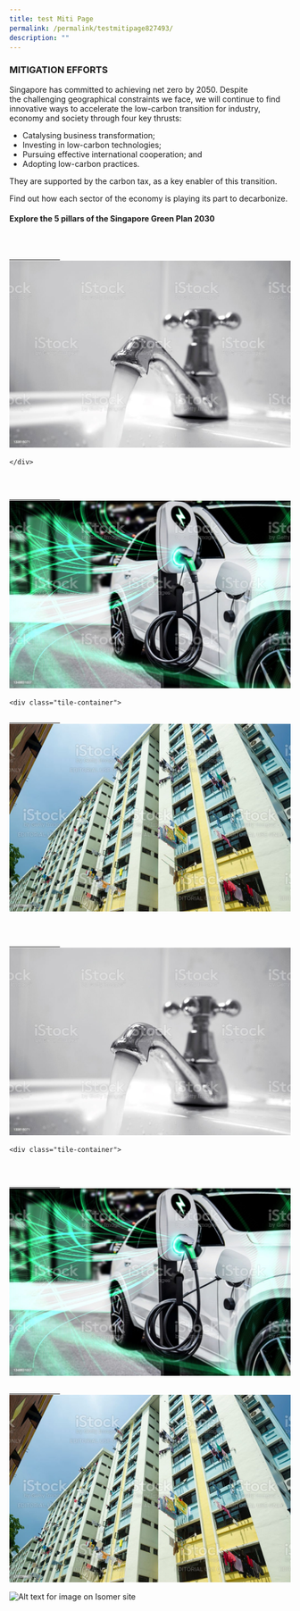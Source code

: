 ```yaml
---
title: test Miti Page
permalink: /permalink/testmitipage827493/
description: ""
---
```

### MITIGATION EFFORTS

Singapore has committed to achieving net zero by 2050. Despite the challenging geographical constraints we face, we will continue to find innovative ways to accelerate the low-carbon transition for industry, economy and society through four key thrusts:

*   Catalysing business transformation;
*   Investing in low-carbon technologies;
*   Pursuing effective international cooperation; and
*   Adopting low-carbon practices.

They are supported by the carbon tax, as a key enabler of this transition.

Find out how each sector of the economy is playing its 
part to decarbonize.

    
#### Explore the 5 pillars of the Singapore Green Plan 2030

<div class="tile-container">

            <a class="tile-item" href="/singapores-climate-action/mitigation-efforts/">

                        <img src="/images/istockphoto-133616071-1024x1024.jpg" alt="Industry"></a>
	
	</div>
	
<div class="tile-container">

            <a class="tile-item" href="/singapores-climate-action/energy-efficiency/">

                        <img src="/images/istockphoto-1348631007-1024x1024.jpg" alt="Power"></a>

</div>

	<div class="tile-container">
<a class="tile-item" href="/singapores-climate-action/power-generation/">

                        <img src="/images/istockphoto-471526987-1024x1024.jpg" alt="Transport"></a>
</div>

<div class="tile-container">

           <a class="tile-item" href="/singapores-climate-action/mitigation-efforts/">

                        <img src="/images/istockphoto-133616071-1024x1024.jpg" alt="Buildings"></a>
</div>

	<div class="tile-container">
            <a class="tile-item" href="/singapores-climate-action/energy-efficiency/">

                        <img src="/images/istockphoto-1348631007-1024x1024.jpg" alt="Household"></a>
</div>
	<div class="tile-container">
	<a class="tile-item" href="/singapores-climate-action/power-generation/">

                        <img src="/images/istockphoto-471526987-1024x1024.jpg" alt="Carbon Tax"></a>
</div>








![Alt text for image on Isomer site](/images/2022_Infographic_Charting_Singapore's_Net_Zero_Future.jpg)
